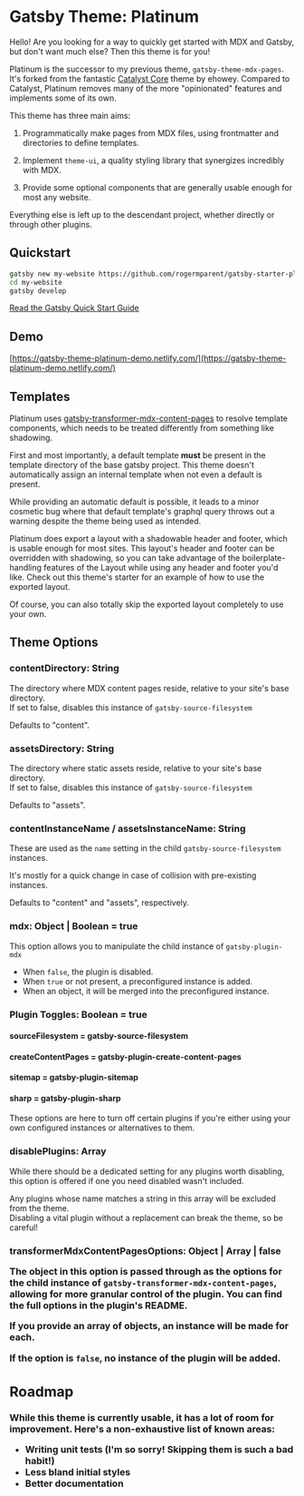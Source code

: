 # Gatsby Theme: Platinum

Hello! Are you looking for a way to quickly get started with MDX and Gatsby, but don't want much else? Then this theme is for you!

Platinum is the successor to my previous theme, `gatsby-theme-mdx-pages`. It's forked from the fantastic [Catalyst Core](https://github.com/ehowey/gatsby-theme-catalyst-core) theme by ehowey. Compared to Catalyst, Platinum removes many of the more "opinionated" features and implements some of its own.

This theme has three main aims: 

1. Programmatically make pages from MDX files, using frontmatter and directories to define templates.

2. Implement `theme-ui`, a quality styling library that synergizes incredibly with MDX.

3. Provide some optional components that are generally usable enough for most any website.

Everything else is left up to the descendant project, whether directly or through other plugins.

## Quickstart

```sh
gatsby new my-website https://github.com/rogermparent/gatsby-starter-platinum-theme
cd my-website
gatsby develop
```

[Read the Gatsby Quick Start Guide](https://www.gatsbyjs.org/docs/quick-start)

## Demo

[https://gatsby-theme-platinum-demo.netlify.com/](https://gatsby-theme-platinum-demo.netlify.com/)

## Templates

Platinum uses
[gatsby-transformer-mdx-content-pages](https://github.com/rogermparent/gatsby-transformer-mdx-content-pages)
to resolve template components, which needs to be treated differently from
something like shadowing.

First and most importantly, a default template **must** be present in the
template directory of the base gatsby project. This theme doesn't automatically
assign an internal template when not even a default is present.

While providing an automatic default is possible, it leads to a minor cosmetic
bug where that default template's graphql query throws out a warning despite the
theme being used as intended.

Platinum does export a layout with a shadowable header and footer, which is
usable enough for most sites. This layout's header and footer can be overridden
with shadowing, so you can take advantage of the boilerplate-handling features
of the Layout while using any header and footer you'd like. Check out this
theme's starter for an example of how to use the exported layout.

Of course, you can also totally skip the exported layout completely to use your
own.

## Theme Options

### contentDirectory: String

The directory where MDX content pages reside, relative to your site's base directory.  
If set to false, disables this instance of `gatsby-source-filesystem`

Defaults to "content".

### assetsDirectory: String

The directory where static assets reside, relative to your site's base directory.  
If set to false, disables this instance of `gatsby-source-filesystem`

Defaults to "assets".

### contentInstanceName / assetsInstanceName: String

These are used as the `name` setting in the child `gatsby-source-filesystem`
instances.

It's mostly for a quick change in case of collision with pre-existing instances.

Defaults to "content" and "assets", respectively.

### mdx: Object | Boolean = true

This option allows you to manipulate the child instance of `gatsby-plugin-mdx`

- When `false`, the plugin is disabled.
- When `true` or not present, a preconfigured instance is added.
- When an object, it will be merged into the preconfigured instance.

### Plugin Toggles: Boolean = true

#### sourceFilesystem = gatsby-source-filesystem
#### createContentPages = gatsby-plugin-create-content-pages
#### sitemap = gatsby-plugin-sitemap
#### sharp = gatsby-plugin-sharp

These options are here to turn off certain plugins if you're either using your
own configured instances or alternatives to them.

### disablePlugins: Array<String>

While there should be a dedicated setting for any plugins worth disabling, this option is offered if one you need disabled wasn't included.

Any plugins whose name matches a string in this array will be excluded from the theme.  
Disabling a vital plugin without a replacement can break the theme, so be careful!

### transformerMdxContentPagesOptions: Object | Array<Object> | false

The object in this option is passed through as the options for the child
instance of `gatsby-transformer-mdx-content-pages`,
allowing for more granular control of the plugin. You can find the full options
in the plugin's README.

If you provide an array of objects, an instance will be made for each.

If the option is `false`, no instance of the plugin will be added.

## Roadmap

While this theme is currently usable, it has a lot of room for improvement. Here's a non-exhaustive list of known areas:

- Writing unit tests (I'm so sorry! Skipping them is such a bad habit!)
- Less bland initial styles
- Better documentation
